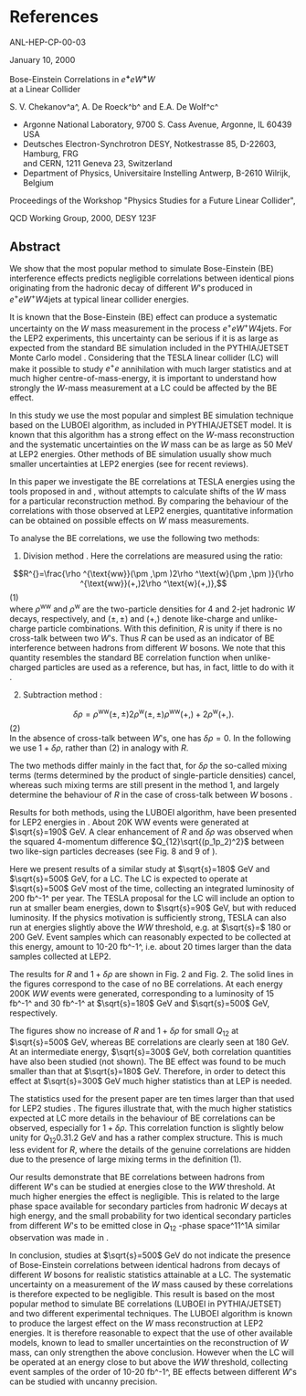 References
==========

ANL-HEP-CP-00-03

January 10, 2000

Bose-Einstein Correlations in
$`e^\mathbf{+}e^{\mathbf{}}\mathbf{}W^\mathbf{+}W^{\mathbf{}}`$\
at a Linear Collider

S. V. Chekanov^a^, A. De Roeck^b^ and E.A. De Wolf^c^

-   Argonne National Laboratory, 9700 S. Cass Avenue, Argonne, IL 60439
    USA
-   Deutsches Electron-Synchrotron DESY, Notkestrasse 85, D-22603,
    Hamburg, FRG\
    and CERN, 1211 Geneva 23, Switzerland
-   Department of Physics, Universitaire Instelling Antwerp, B-2610
    Wilrijk, Belgium

Proceedings of the Workshop "Physics Studies for a Future Linear
Collider",

QCD Working Group, 2000, DESY 123F

Abstract
--------

We show that the most popular method to simulate Bose-Einstein (BE)
interference effects predicts negligible correlations between identical
pions originating from the hadronic decay of different $`W`$'s produced
in $`e^+e^{}W^+W^{}4\text{jets}`$ at typical linear collider energies.

It is known that the Bose-Einstein (BE) effect can produce a systematic
uncertainty on the $`W`$ mass measurement in the process
$`e^+e^{}W^+W^{}4\text{jets}`$. For the LEP2 experiments, this
uncertainty can be serious if it is as large as expected from the
standard BE simulation included in the PYTHIA/JETSET Monte Carlo model .
Considering that the TESLA linear collider (LC) will make it possible to
study $`e^+e^{}`$ annihilation with much larger statistics and at much
higher centre-of-mass-energy, it is important to understand how strongly
the $`W`$-mass measurement at a LC could be affected by the BE effect.

In this study we use the most popular and simplest BE simulation
technique based on the LUBOEI algorithm, as included in PYTHIA/JETSET
model. It is known that this algorithm has a strong effect on the
$`W`$-mass reconstruction and the systematic uncertainties on the $`W`$
mass can be as large as 50 MeV at LEP2 energies. Other methods of BE
simulation usually show much smaller uncertainties at LEP2 energies (see
for recent reviews).

In this paper we investigate the BE correlations at TESLA energies using
the tools proposed in and , without attempts to calculate shifts of the
$`W`$ mass for a particular reconstruction method. By comparing the
behaviour of the correlations with those observed at LEP2 energies,
quantitative information can be obtained on possible effects on $`W`$
mass measurements.

To analyse the BE correlations, we use the following two methods:

1.  Division method . Here the correlations are measured using the
    ratio:

$$R^{}=\frac{\rho ^{\text{ww}}(\pm ,\pm )2\rho ^\text{w}(\pm ,\pm
)}{\rho ^{\text{ww}}(+,)2\rho ^\text{w}(+,)},$$ (1)\
where $`\rho ^{\text{ww}}`$ and $`\rho ^\text{w}`$ are the two-particle
densities for 4 and 2-jet hadronic $`W`$ decays, respectively, and
$`(\pm ,\pm )`$ and $`(+,)`$ denote like-charge and unlike-charge
particle combinations. With this definition, $`R^{}`$ is unity if there
is no cross-talk between two $`W`$'s. Thus $`R^{}`$ can be used as an
indicator of BE interference between hadrons from different $`W`$
bosons. We note that this quantity resembles the standard BE correlation
function when unlike-charged particles are used as a reference, but has,
in fact, little to do with it .

2.  Subtraction method :

$$\delta \rho =\rho ^{\text{ww}}(\pm ,\pm )2\rho ^\text{w}(\pm ,\pm
)\rho ^{\text{ww}}(+,)+2\rho ^\text{w}(+,).$$ (2)\
In the absence of cross-talk between $`W`$'s, one has
$`\delta \rho =0`$. In the following we use $`1+\delta \rho `$, rather
than (2) in analogy with $`R^{}`$.

The two methods differ mainly in the fact that, for $`\delta \rho `$ the
so-called mixing terms (terms determined by the product of
single-particle densities) cancel, whereas such mixing terms are still
present in the method 1, and largely determine the behaviour of $`R^{}`$
in the case of cross-talk between $`W`$ bosons .

Results for both methods, using the LUBOEI algorithm, have been
presented for LEP2 energies in . About 20K WW events were generated at
$`\sqrt{s}=190`$ GeV. A clear enhancement of $`R^{}`$ and
$`\delta \rho `$ was observed when the squared 4-momentum difference
$`Q_{12}\sqrt{(p_1p_2)^2}`$ between two like-sign particles decreases
(see Fig. 8 and 9 of ).

Here we present results of a similar study at $`\sqrt{s}=180`$ GeV and
$`\sqrt{s}=500`$ GeV, for a LC. The LC is expected to operate at
$`\sqrt{s}=500`$ GeV most of the time, collecting an integrated
luminosity of 200 fb^-1^ per year. The TESLA proposal for the LC will
include an option to run at smaller beam energies, down to
$`\sqrt{s}=90`$ GeV, but with reduced luminosity. If the physics
motivation is sufficiently strong, TESLA can also run at energies
slightly above the $`WW`$ threshold, e.g. at $`\sqrt{s}=`$ 180 or 200
GeV. Event samples which can reasonably expected to be collected at this
energy, amount to 10-20 fb^-1^, i.e. about 20 times larger than the data
samples collected at LEP2.

The results for $`R^{}`$ and $`1+\delta \rho `$ are shown in Fig. 2 and
Fig. 2. The solid lines in the figures correspond to the case of no BE
correlations. At each energy 200K $`WW`$ events were generated,
corresponding to a luminosity of 15 fb^-1^ and 30 fb^-1^ at
$`\sqrt{s}=180`$ GeV and $`\sqrt{s}=500`$ GeV, respectively.

The figures show no increase of $`R^{}`$ and $`1+\delta \rho `$ for
small $`Q_{12}`$ at $`\sqrt{s}=500`$ GeV, whereas BE correlations are
clearly seen at 180 GeV. At an intermediate energy, $`\sqrt{s}=300`$
GeV, both correlation quantities have also been studied (not shown). The
BE effect was found to be much smaller than that at $`\sqrt{s}=180`$
GeV. Therefore, in order to detect this effect at $`\sqrt{s}=300`$ GeV
much higher statistics than at LEP is needed.

The statistics used for the present paper are ten times larger than that
used for LEP2 studies . The figures illustrate that, with the much
higher statistics expected at LC more details in the behaviour of BE
correlations can be observed, especially for $`1+\delta \rho `$. This
correlation function is slightly below unity for $`Q_{12}0.31.2`$ GeV
and has a rather complex structure. This is much less evident for
$`R^{}`$, where the details of the genuine correlations are hidden due
to the presence of large mixing terms in the definition (1).

Our results demonstrate that BE correlations between hadrons from
different $`W`$'s can be studied at energies close to the $`WW`$
threshold. At much higher energies the effect is negligible. This is
related to the large phase space available for secondary particles from
hadronic $`W`$ decays at high energy, and the small probability for two
identical secondary particles from different $`W`$'s to be emitted close
in $`Q_{12}`$ -phase space^11^1A similar observation was made in .

In conclusion, studies at $`\sqrt{s}=500`$ GeV do not indicate the
presence of Bose-Einstein correlations between identical hadrons from
decays of different $`W`$ bosons for realistic statistics attainable at
a LC. The systematic uncertainty on a measurement of the $`W`$ mass
caused by these correlations is therefore expected to be negligible.
This result is based on the most popular method to simulate BE
correlations (LUBOEI in PYTHIA/JETSET) and two different experimental
techniques. The LUBOEI algorithm is known to produce the largest effect
on the $`W`$ mass reconstruction at LEP2 energies. It is therefore
reasonable to expect that the use of other available models, known to
lead to smaller uncertainties on the reconstruction of $`W`$ mass, can
only strengthen the above conclusion. However when the LC will be
operated at an energy close to but above the $`WW`$ threshold,
collecting event samples of the order of 10-20 fb^-1^, BE effects
between different $`W`$'s can be studied with uncanny precision.

